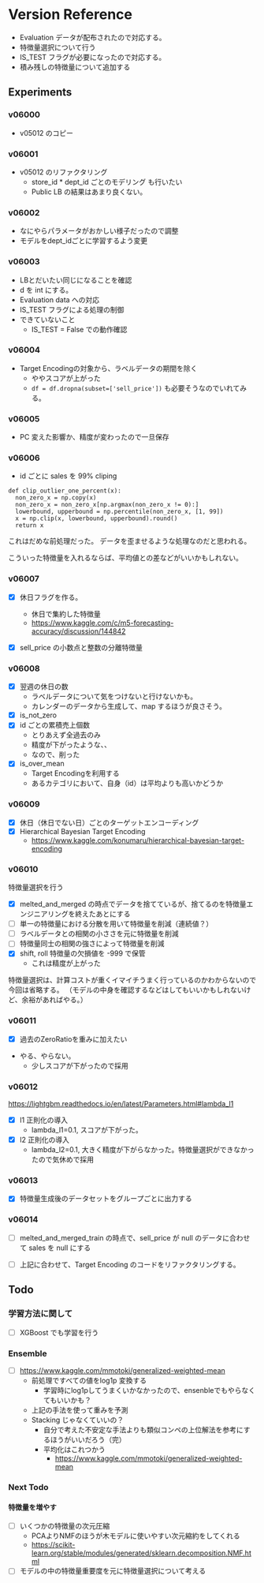 # Version Reference

- Evaluation データが配布されたので対応する。
- 特徴量選択について行う
- IS_TEST フラグが必要になったので対応する。
- 積み残しの特徴量について追加する

## Experiments
### v06000
- v05012 のコピー

### v06001
- v05012 のリファクタリング
  - store_id * dept_id ごとのモデリング も行いたい
  - Public LB の結果はあまり良くない。

### v06002
- なにやらパラメータがおかしい様子だったので調整
- モデルをdept_idごとに学習するよう変更

### v06003
- LBとだいたい同じになることを確認
- d を int にする。
- Evaluation data への対応
- IS_TEST フラグによる処理の制御
- できていないこと
  - IS_TEST = False での動作確認

### v06004
- Target Encodingの対象から、ラベルデータの期間を除く
  - ややスコアが上がった
  - `df = df.dropna(subset=['sell_price'])` も必要そうなのでいれてみる。

### v06005
- PC 変えた影響か、精度が変わったので一旦保存

### v06006
- id ごとに sales を 99% cliping
```
def clip_outlier_one_percent(x):
  non_zero_x = np.copy(x)
  non_zero_x = non_zero_x[np.argmax(non_zero_x != 0):]
  lowerbound, upperbound = np.percentile(non_zero_x, [1, 99])
  x = np.clip(x, lowerbound, upperbound).round()
  return x
```

これはだめな前処理だった。
データを歪ませるような処理なのだと思われる。

こういった特徴量を入れるならば、平均値との差などがいいかもしれない。


### v06007
- [x] 休日フラグを作る。
  - 休日で集約した特徴量
  - https://www.kaggle.com/c/m5-forecasting-accuracy/discussion/144842
- [x] sell_price の小数点と整数の分離特徴量


### v06008
- [x] 翌週の休日の数
  - ラベルデータについて気をつけないと行けないかも。
  - カレンダーのデータから生成して、map するほうが良さそう。
- [x] is_not_zero
- [x] id ごとの累積売上個数
  - とりあえず全過去のみ
  - 精度が下がったような、、
  - なので、削った
- [x] is_over_mean
  - Target Encodingを利用する
  - あるカテゴリにおいて、自身（id）は平均よりも高いかどうか

### v06009
- [x] 休日（休日でない日）ごとのターゲットエンコーディング
- [x] Hierarchical Bayesian Target Encoding
   - https://www.kaggle.com/konumaru/hierarchical-bayesian-target-encoding

### v06010
特徴量選択を行う
- [x] melted_and_merged の時点でデータを捨てているが、捨てるのを特徴量エンジニアリングを終えたあとにする
- [ ] 単一の特徴量における分散を用いて特徴量を削減（連続値？）
- [ ] ラベルデータとの相関の小ささを元に特徴量を削減
- [ ] 特徴量同士の相関の強さによって特徴量を削減
- [x] shift, roll 特徴量の欠損値を -999 で保管
  - これは精度が上がった

特徴量選択は、計算コストが重くイマイチうまく行っているのかわからないので今回は省略する。
（モデルの中身を確認するなどはしてもいいかもしれないけど、余裕があればやる。）

### v06011
- [x] 過去のZeroRatioを重みに加えたい
- やる、やらない。
  - 少しスコアが下がったので採用

### v06012
https://lightgbm.readthedocs.io/en/latest/Parameters.html#lambda_l1

- [x] l1 正則化の導入
  - lambda_l1=0.1, スコアが下がった。
- [x] l2 正則化の導入
  - lambda_l2=0.1, 大きく精度が下がらなかった。特徴量選択ができなかったので気休めで採用


### v06013
- [x] 特徴量生成後のデータセットをグループごとに出力する


### v06014
- [ ] melted_and_merged_train の時点で、sell_price が null のデータに合わせて sales を null にする
- [ ] 上記に合わせて、Target Encoding のコードをリファクタリングする。


## Todo
### 学習方法に関して
- [ ] XGBoost でも学習を行う

### Ensemble
- [ ] https://www.kaggle.com/mmotoki/generalized-weighted-mean
  - 前処理ですべての値をlog1p 変換する
    - 学習時にlog1pしてうまくいかなかったので、ensenbleでもやらなくてもいいかも？
  - 上記の手法を使って重みを予測
  - Stacking じゃなくていいの？
    - 自分で考えた不安定な手法よりも類似コンペの上位解法を参考にするほうがいいだろう（完）
    - 平均化はこれつかう
      - https://www.kaggle.com/mmotoki/generalized-weighted-mean


### Next Todo
#### 特徴量を増やす
- [ ] いくつかの特徴量の次元圧縮
  - PCAよりNMFのほうが木モデルに使いやすい次元縮約をしてくれる
  - https://scikit-learn.org/stable/modules/generated/sklearn.decomposition.NMF.html
- [ ] モデルの中の特徴量重要度を元に特徴量選択について考える
